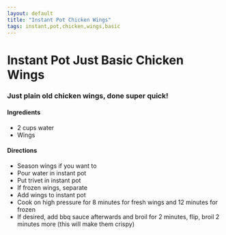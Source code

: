 ```yaml
---
layout: default
title: "Instant Pot Chicken Wings"
tags: instant,pot,chicken,wings,basic
---
```

# Instant Pot Just Basic Chicken Wings

### Just plain old chicken wings, done super quick!

#### Ingredients
- 2 cups water
- Wings

#### Directions
- Season wings if you want to
- Pour water in instant pot
- Put trivet in instant pot
- If frozen wings, separate
- Add wings to instant pot
- Cook on high pressure for 8 minutes for fresh wings and 12 minutes for frozen
- If desired, add bbq sauce afterwards and broil for 2 minutes, flip, broil 2 minutes more (this will make them crispy)
